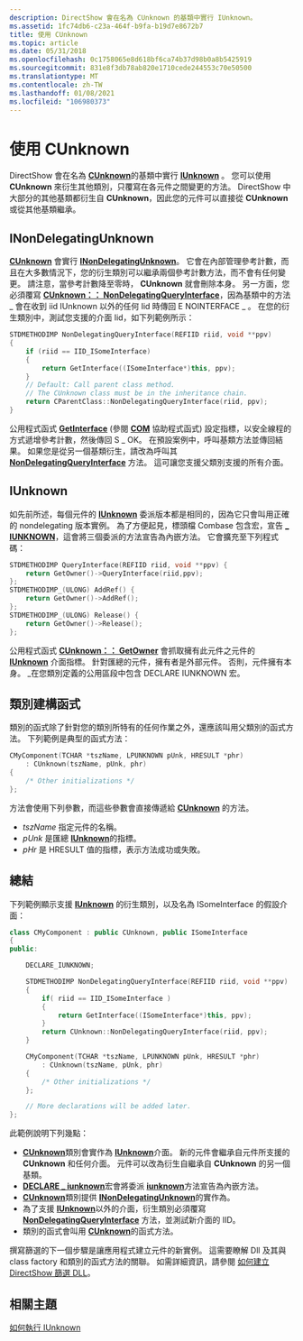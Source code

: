 ```yaml
---
description: DirectShow 會在名為 CUnknown 的基類中實行 IUnknown。
ms.assetid: 1fc74db6-c23a-464f-b9fa-b19d7e8672b7
title: 使用 CUnknown
ms.topic: article
ms.date: 05/31/2018
ms.openlocfilehash: 0c1758065e8d618bf6ca74b37d98b0a8b5425919
ms.sourcegitcommit: 831e8f3db78ab820e1710cede244553c70e50500
ms.translationtype: MT
ms.contentlocale: zh-TW
ms.lasthandoff: 01/08/2021
ms.locfileid: "106980373"
---
```

# <a name="using-cunknown"></a>使用 CUnknown

DirectShow 會在名為 [**CUnknown**](cunknown.md)的基類中實行 [**IUnknown**](/windows/win32/api/unknwn/nn-unknwn-iunknown) 。 您可以使用 **CUnknown** 來衍生其他類別，只覆寫在各元件之間變更的方法。 DirectShow 中大部分的其他基類都衍生自 **CUnknown**，因此您的元件可以直接從 **CUnknown** 或從其他基類繼承。

## <a name="inondelegatingunknown"></a>INonDelegatingUnknown

[**CUnknown**](cunknown.md) 會實行 [**INonDelegatingUnknown**](inondelegatingunknown.md)。 它會在內部管理參考計數，而且在大多數情況下，您的衍生類別可以繼承兩個參考計數方法，而不會有任何變更。 請注意，當參考計數降至零時， **CUnknown** 就會刪除本身。 另一方面，您必須覆寫 [**CUnknown：： NonDelegatingQueryInterface**](cunknown-nondelegatingqueryinterface.md)，因為基類中的方法 \_ 會在收到 iid IUnknown 以外的任何 Iid 時傳回 E NOINTERFACE \_ 。 在您的衍生類別中，測試您支援的介面 Iid，如下列範例所示：


```C++
STDMETHODIMP NonDelegatingQueryInterface(REFIID riid, void **ppv)
{
    if (riid == IID_ISomeInterface)
    {
        return GetInterface((ISomeInterface*)this, ppv);
    }
    // Default: Call parent class method. 
    // The CUnknown class must be in the inheritance chain.
    return CParentClass::NonDelegatingQueryInterface(riid, ppv);
}
```



公用程式函式 [**GetInterface**](getinterface.md) (參閱 [**COM**](com-helper-functions.md) 協助程式函式) 設定指標，以安全線程的方式遞增參考計數，然後傳回 S \_ OK。 在預設案例中，呼叫基類方法並傳回結果。 如果您是從另一個基類衍生，請改為呼叫其 [**NonDelegatingQueryInterface**](cunknown-nondelegatingqueryinterface.md) 方法。 這可讓您支援父類別支援的所有介面。

## <a name="iunknown"></a>IUnknown

如先前所述，每個元件的 [**IUnknown**](/windows/win32/api/unknwn/nn-unknwn-iunknown) 委派版本都是相同的，因為它只會叫用正確的 nondelegating 版本實例。 為了方便起見，標頭檔 Combase 包含宏，宣告 [**\_ IUNKNOWN**](declare-iunknown.md)，這會將三個委派的方法宣告為內嵌方法。 它會擴充至下列程式碼：


```C++
STDMETHODIMP QueryInterface(REFIID riid, void **ppv) {      
    return GetOwner()->QueryInterface(riid,ppv);            
};                                                          
STDMETHODIMP_(ULONG) AddRef() {                             
    return GetOwner()->AddRef();                            
};                                                          
STDMETHODIMP_(ULONG) Release() {                            
    return GetOwner()->Release();                           
};
```



公用程式函式 [**CUnknown：： GetOwner**](cunknown-getowner.md) 會抓取擁有此元件之元件的 [**IUnknown**](/windows/win32/api/unknwn/nn-unknwn-iunknown) 介面指標。 針對匯總的元件，擁有者是外部元件。 否則，元件擁有本身。 \_在您類別定義的公用區段中包含 DECLARE IUNKNOWN 宏。

## <a name="class-constructor"></a>類別建構函式

類別的函式除了針對您的類別所特有的任何作業之外，還應該叫用父類別的函式方法。 下列範例是典型的函式方法：


```C++
CMyComponent(TCHAR *tszName, LPUNKNOWN pUnk, HRESULT *phr) 
    : CUnknown(tszName, pUnk, phr)
{ 
    /* Other initializations */ 
};
```



方法會使用下列參數，而這些參數會直接傳遞給 [**CUnknown**](cunknown.md) 的方法。

-   *tszName* 指定元件的名稱。
-   *pUnk* 是匯總 [**IUnknown**](/windows/win32/api/unknwn/nn-unknwn-iunknown)的指標。
-   *pHr* 是 HRESULT 值的指標，表示方法成功或失敗。

## <a name="summary"></a>總結

下列範例顯示支援 [**IUnknown**](/windows/win32/api/unknwn/nn-unknwn-iunknown) 的衍生類別，以及名為 ISomeInterface 的假設介面：


```C++
class CMyComponent : public CUnknown, public ISomeInterface
{
public:

    DECLARE_IUNKNOWN;

    STDMETHODIMP NonDelegatingQueryInterface(REFIID riid, void **ppv)
    {
        if( riid == IID_ISomeInterface )
        {
            return GetInterface((ISomeInterface*)this, ppv);
        }
        return CUnknown::NonDelegatingQueryInterface(riid, ppv);
    }

    CMyComponent(TCHAR *tszName, LPUNKNOWN pUnk, HRESULT *phr) 
        : CUnknown(tszName, pUnk, phr)
    { 
        /* Other initializations */ 
    };

    // More declarations will be added later.
};
```



此範例說明下列幾點：

-   [**CUnknown**](cunknown.md)類別會實作為 [**IUnknown**](/windows/win32/api/unknwn/nn-unknwn-iunknown)介面。 新的元件會繼承自元件所支援的 **CUnknown** 和任何介面。 元件可以改為衍生自繼承自 **CUnknown** 的另一個基類。
-   [**DECLARE \_ iunknown**](declare-iunknown.md)宏會將委派 [**iunknown**](/windows/win32/api/unknwn/nn-unknwn-iunknown)方法宣告為內嵌方法。
-   [**CUnknown**](cunknown.md)類別提供 [**INonDelegatingUnknown**](inondelegatingunknown.md)的實作為。
-   為了支援 [**IUnknown**](/windows/win32/api/unknwn/nn-unknwn-iunknown)以外的介面，衍生類別必須覆寫 [**NonDelegatingQueryInterface**](cunknown-nondelegatingqueryinterface.md) 方法，並測試新介面的 IID。
-   類別的函式會叫用 [**CUnknown**](cunknown.md)的函式方法。

撰寫篩選的下一個步驟是讓應用程式建立元件的新實例。 這需要瞭解 Dll 及其與 class factory 和類別的函式方法的關聯。 如需詳細資訊，請參閱 [如何建立 DirectShow 篩選 DLL](how-to-create-a-dll.md)。

## <a name="related-topics"></a>相關主題

<dl> <dt>

[如何執行 IUnknown](how-to-implement-iunknown.md)
</dt> </dl>

 

 
